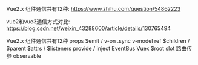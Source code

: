 Vue2.x 组件通信共有12种: https://www.zhihu.com/question/54862223

vue2和vue3通信方式对比: https://blog.csdn.net/weixin_43288600/article/details/130765494

Vue2.x 组件通信共有12种
props
$emit / v-on
.sync
v-model
ref
$children / $parent
$attrs / $listeners
provide / inject
EventBus
Vuex
$root
slot
路由传参
observable
